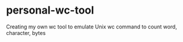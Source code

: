 # personal-wc-tool
Creating my own wc tool to emulate Unix wc command to count word, character, bytes
